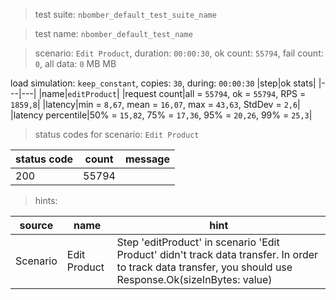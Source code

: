 > test suite: `nbomber_default_test_suite_name`

> test name: `nbomber_default_test_name`

> scenario: `Edit Product`, duration: `00:00:30`, ok count: `55794`, fail count: `0`, all data: `0` MB MB

load simulation: `keep_constant`, copies: `30`, during: `00:00:30`
|step|ok stats|
|---|---|
|name|`editProduct`|
|request count|all = `55794`, ok = `55794`, RPS = `1859,8`|
|latency|min = `8,67`, mean = `16,07`, max = `43,63`, StdDev = `2,6`|
|latency percentile|50% = `15,82`, 75% = `17,36`, 95% = `20,26`, 99% = `25,3`|
> status codes for scenario: `Edit Product`

|status code|count|message|
|---|---|---|
|200|55794||

> hints:

|source|name|hint|
|---|---|---|
|Scenario|Edit Product|Step 'editProduct' in scenario 'Edit Product' didn't track data transfer. In order to track data transfer, you should use Response.Ok(sizeInBytes: value)|
